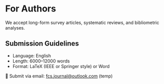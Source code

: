 # For Authors

We accept long-form survey articles, systematic reviews, and bibliometric analyses.

## Submission Guidelines
- Language: English
- Length: 6000–12000 words
- Format: LaTeX (IEEE or Springer style) or Word

📧 Submit via email: fcs.journal@outlook.com (temp)
